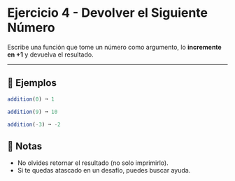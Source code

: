 # Ejercicio 4 - Devolver el Siguiente Número

Escribe una función que tome un número como argumento, lo **incremente en +1** y devuelva el resultado.

---

## 🧪 Ejemplos

```javascript
addition(0) ➞ 1

addition(9) ➞ 10

addition(-3) ➞ -2
```

## 📝 Notas

- No olvides retornar el resultado (no solo imprimirlo).
- Si te quedas atascado en un desafío, puedes buscar ayuda.
